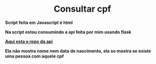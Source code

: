 <h1 style="text-align: center;">Consultar cpf</h1>


<b>Script feita em Javascript é html</b>

<b>Na script estou consumindo a api feita por mim usando flask</p>

<a href="https://github.com/Shateizin/heroku-api-flask"> Aqui esta o repo da api</a>

<b>Ela não mostra nome nem data de nascimento, ela so mostra se existe uma pessoa com aquele cpf</b>


